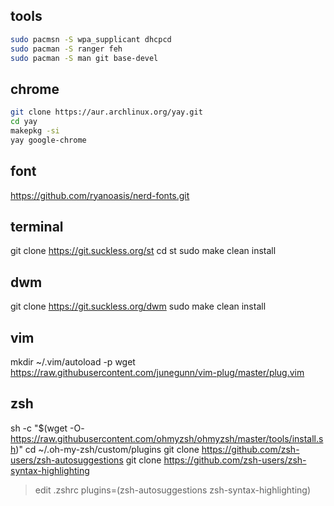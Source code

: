 ## tools
```bash
sudo pacmsn -S wpa_supplicant dhcpcd
sudo pacman -S ranger feh
sudo pacman -S man git base-devel
```

## chrome
```bash
git clone https://aur.archlinux.org/yay.git
cd yay
makepkg -si
yay google-chrome
```


## font
https://github.com/ryanoasis/nerd-fonts.git

## terminal
git clone https://git.suckless.org/st
cd st
sudo make clean install

## dwm
git clone https://git.suckless.org/dwm
sudo make clean install

## vim
mkdir ~/.vim/autoload -p
wget https://raw.githubusercontent.com/junegunn/vim-plug/master/plug.vim

## zsh
sh -c "$(wget -O- https://raw.githubusercontent.com/ohmyzsh/ohmyzsh/master/tools/install.sh)"
cd ~/.oh-my-zsh/custom/plugins
git clone https://github.com/zsh-users/zsh-autosuggestions
git clone https://github.com/zsh-users/zsh-syntax-highlighting
> edit .zshrc
plugins=(zsh-autosuggestions zsh-syntax-highlighting)
